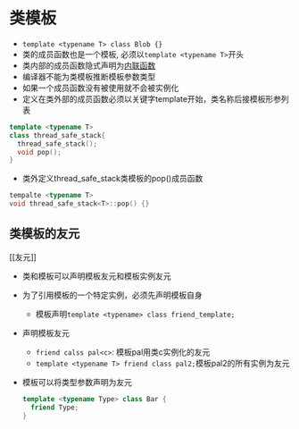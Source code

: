 # 类模板

- `template <typename T> class Blob {}`
- 类的成员函数也是一个模板, 必须以`template <typename T>`开头
- 类内部的成员函数隐式声明为[内联函数](c++-inline-function.md)
- 编译器不能为类模板推断模板参数类型
- 如果一个成员函数没有被使用就不会被实例化
- 定义在类外部的成员函数必须以关键字template开始，类名称后接模板形参列表
```c++
template <typename T>
class thread_safe_stack{
  thread_safe_stack();
  void pop();
}
```
- 类外定义thread_safe_stack类模板的pop()成员函数
```c++
tempalte <typename T>
void thread_safe_stack<T>::pop() {}
```

## 类模板的友元

[[友元]]

- 类和模板可以声明模板友元和模板实例友元  
- 为了引用模板的一个特定实例，必须先声明模板自身 
  - 模板声明`template <typename> class friend_template;`
- 声明模板友元
  - `friend calss pal<c>`: 模板pal用类c实例化的友元
  - `template <typename T> friend class pal2;`模板pal2的所有实例为友元
- 模板可以将类型参数声明为友元  

  ```c++
  template <typename Type> class Bar {
    friend Type;
  }
  ```
  

